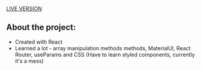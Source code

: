 <a href="https://davide-betlej.github.io/nvidia-shop/">LIVE VERSION</a>

<h2>About the project:</h2>
<ul>
  <li>Created with React</li>
  <li>Learned a lot - array manipulation methods methods, MaterialUI, React Router, useParams and CSS (Have to learn styled components, currently it's a mess)
</ul>
